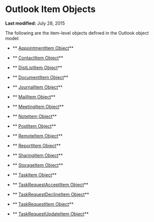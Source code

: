 
# Outlook Item Objects

 **Last modified:** July 28, 2015

The following are the item-level objects defined in the Outlook object model:

-  ** [AppointmentItem Object](204a409d-654e-27aa-643a-8344c631b82d.md)**
    
-  ** [ContactItem Object](8e32093c-a678-f1fd-3f35-c2d8994d166f.md)**
    
-  ** [DistListItem Object](027c3986-abff-d9b1-ecc2-26d60805e952.md)**
    
-  ** [DocumentItem Object](7b0a6af0-6632-3ff6-841f-5b081d0d68d8.md)**
    
-  ** [JournalItem Object](6e850295-39f9-47b8-e866-9622e9958c69.md)**
    
-  ** [MailItem Object](14197346-05d2-0250-fa4c-4a6b07daf25f.md)**
    
-  ** [MeetingItem Object](b75730f5-b395-3d66-5acd-b64fd8fcd78f.md)**
    
-  ** [NoteItem Object](ddf5baaa-6e13-a6fb-96e8-311e7761fa98.md)**
    
-  ** [PostItem Object](de44065d-4e93-315a-279f-7b92f09c0465.md)**
    
-  ** [RemoteItem Object](6302aaff-cdcf-4d86-60f1-4bed15540d9f.md)**
    
-  ** [ReportItem Object](16ebe336-72e0-42f6-99d3-edecc3ea284d.md)**
    
-  ** [SharingItem Object](63dd3451-44f3-7cc4-c6e2-7dad5835a7d2.md)**
    
-  ** [StorageItem Object](41776bc3-b838-2755-fd6b-3b5012fb9ae5.md)**
    
-  ** [TaskItem Object](5df8cfa5-5460-a5a1-a130-ba5bca1a0091.md)**
    
-  ** [TaskRequestAcceptItem Object](a2905f72-0a67-b07d-7f85-84fe4de17c25.md)**
    
-  ** [TaskRequestDeclineItem Object](e842c7c0-7943-9219-329b-30b892ab99b0.md)**
    
-  ** [TaskRequestItem Object](2908a28a-634c-e786-aa53-f3e32038b727.md)**
    
-  ** [TaskRequestUpdateItem Object](5bc407fe-b3f6-3e46-8b91-e2ed96292cec.md)**
    

